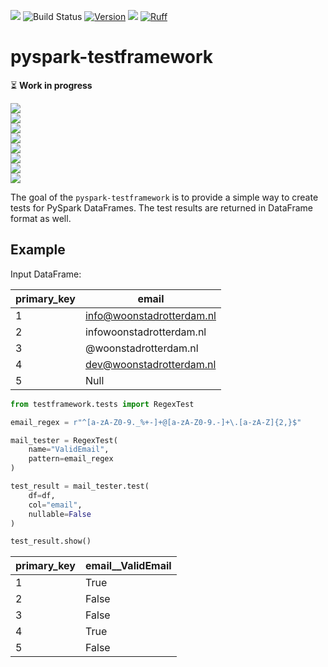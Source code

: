 ![](https://img.shields.io/pypi/pyversions/pyspark-testframework)
![Build Status](https://github.com/woonstadrotterdam/pyspark-testframework/actions/workflows/cicd.yml/badge.svg)
[![Version](https://img.shields.io/pypi/v/pyspark-testframework)](https://pypi.org/project/pyspark-testframework/)
![](https://img.shields.io/github/license/woonstadrotterdam/pyspark-testframework)
[![Ruff](https://img.shields.io/endpoint?url=https://raw.githubusercontent.com/astral-sh/ruff/main/assets/badge/v2.json)](https://github.com/astral-sh/ruff)

# pyspark-testframework

⏳ **Work in progress**

![](https://progress-bar.dev/100/?title=RegexTest&width=120)  
![](https://progress-bar.dev/100/?title=IsInteger&width=120)  
![](https://progress-bar.dev/50/?title=ValidEmail&width=113)  
![](https://progress-bar.dev/0/?title=ContainsValue&width=95)  
![](https://progress-bar.dev/0/?title=ValidValueRange&width=83)  
![](https://progress-bar.dev/0/?title=ValidCategory&width=95)  
![](https://progress-bar.dev/0/?title=CorrectValue&width=102)  
![](<https://progress-bar.dev/0/?title=(...)&width=145>)

The goal of the `pyspark-testframework` is to provide a simple way to create tests for PySpark DataFrames. The test results are returned in DataFrame format as well.

## Example

Input DataFrame:

| primary_key | email                     |
| ----------- | ------------------------- |
| 1           | info@woonstadrotterdam.nl |
| 2           | infowoonstadrotterdam.nl  |
| 3           | @woonstadrotterdam.nl     |
| 4           | dev@woonstadrotterdam.nl  |
| 5           | Null                      |

```python
from testframework.tests import RegexTest

email_regex = r"^[a-zA-Z0-9._%+-]+@[a-zA-Z0-9.-]+\.[a-zA-Z]{2,}$"

mail_tester = RegexTest(
    name="ValidEmail",
    pattern=email_regex
)

test_result = mail_tester.test(
    df=df,
    col="email",
    nullable=False
)

test_result.show()
```

| primary_key | email\_\_ValidEmail |
| ----------- | ------------------- |
| 1           | True                |
| 2           | False               |
| 3           | False               |
| 4           | True                |
| 5           | False               |
